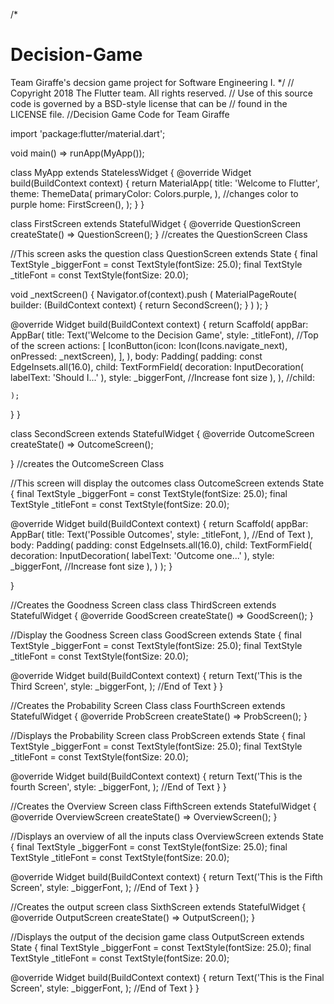/*
# Decision-Game
Team Giraffe's decsion game project for Software Engineering I.
*/
// Copyright 2018 The Flutter team. All rights reserved.
// Use of this source code is governed by a BSD-style license that can be
// found in the LICENSE file.
//Decision Game Code for Team Giraffe

import 'package:flutter/material.dart';

void main() => runApp(MyApp());

class MyApp extends StatelessWidget {
    @override
  Widget build(BuildContext context) {
    return MaterialApp(
      title: 'Welcome to Flutter',
      theme: ThemeData(
        primaryColor: Colors.purple,
      ), //changes color to purple
      home: FirstScreen(),
      );
  }
}

class FirstScreen extends StatefulWidget {
  @override
  QuestionScreen createState() => QuestionScreen();
} //creates the QuestionScreen Class

//This screen asks the question
class QuestionScreen extends State<FirstScreen> {
  final TextStyle _biggerFont = const TextStyle(fontSize: 25.0);
  final TextStyle _titleFont = const TextStyle(fontSize: 20.0);

  void _nextScreen() {
    Navigator.of(context).push (
      MaterialPageRoute<void>(
        builder: (BuildContext context) {
          return SecondScreen();
        }
      )
    );
  }

  @override
  Widget build(BuildContext context) {
    return Scaffold(
      appBar: AppBar(
        title: Text('Welcome to the Decision Game',
        style: _titleFont), //Top of the screen
        actions: <Widget>[
          IconButton(icon: Icon(Icons.navigate_next), onPressed: _nextScreen),
        ],
      ),
      body: Padding(
        padding: const EdgeInsets.all(16.0),
        child: TextFormField(
          decoration: InputDecoration(
              labelText: 'Should I...'
          ),
          style: _biggerFont, //Increase font size
        ),
      ),
      //child:

    );

  }
}

class SecondScreen extends StatefulWidget {
  @override
  OutcomeScreen createState() => OutcomeScreen();

} //creates the OutcomeScreen Class

//This screen will display the outcomes
class OutcomeScreen extends State<SecondScreen> {
  final TextStyle _biggerFont = const TextStyle(fontSize: 25.0);
  final TextStyle _titleFont = const TextStyle(fontSize: 20.0);

  @override
  Widget build(BuildContext context) {
    return Scaffold(
      appBar: AppBar(
        title: Text('Possible Outcomes',
          style: _titleFont,
        ), //End of Text
      ),
        body: Padding(
          padding: const EdgeInsets.all(16.0),
            child: TextFormField(
              decoration: InputDecoration(
                labelText: 'Outcome one...'
                  ),
                style: _biggerFont, //Increase font size
              ),
        )
    );
  }

}

//Creates the Goodness Screen class
class ThirdScreen extends StatefulWidget {
  @override
  GoodScreen createState() => GoodScreen();
}

//Display the Goodness Screen
class GoodScreen extends State<ThirdScreen> {
  final TextStyle _biggerFont = const TextStyle(fontSize: 25.0);
  final TextStyle _titleFont = const TextStyle(fontSize: 20.0);

  @override
  Widget build(BuildContext context) {
    return Text('This is the Third Screen',
      style: _biggerFont,
    ); //End of Text
  }
}

//Creates the Probability Screen Class
class FourthScreen extends StatefulWidget {
  @override
  ProbScreen createState() => ProbScreen();
}

//Displays the Probability Screen
class ProbScreen extends State<FourthScreen> {
  final TextStyle _biggerFont = const TextStyle(fontSize: 25.0);
  final TextStyle _titleFont = const TextStyle(fontSize: 20.0);

  @override
  Widget build(BuildContext context) {
    return Text('This is the fourth Screen',
      style: _biggerFont,
    ); //End of Text
  }
}

//Creates the Overview Screen
class FifthScreen extends StatefulWidget {
  @override
  OverviewScreen createState() => OverviewScreen();
}

//Displays an overview of all the inputs
class OverviewScreen extends State<FifthScreen> {
  final TextStyle _biggerFont = const TextStyle(fontSize: 25.0);
  final TextStyle _titleFont = const TextStyle(fontSize: 20.0);

  @override
  Widget build(BuildContext context) {
    return Text('This is the Fifth Screen',
      style: _biggerFont,
    ); //End of Text
  }
}

//Creates the output screen
class SixthScreen extends StatefulWidget {
  @override
  OutputScreen createState() => OutputScreen();
}

//Displays the output of the decision game
class OutputScreen extends State<SixthScreen> {
  final TextStyle _biggerFont = const TextStyle(fontSize: 25.0);
  final TextStyle _titleFont = const TextStyle(fontSize: 20.0);

  @override
  Widget build(BuildContext context) {
    return Text('This is the Final Screen',
      style: _biggerFont,
    ); //End of Text
  }
}